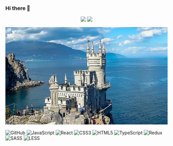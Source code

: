 
### Hi there 👋
<p align='center'>
   <a href="https://github-readme-stats.vercel.app/api?username=romankh3&show_icons=true&count_private=true"><img
           height=150
           src="https://github-readme-stats.vercel.app/api?username=romankh3&show_icons=true&count_private=true"/></a>
   <a href="https://github.com/romankh3/github-readme-stats"><img height=150
                                                                  src="https://github-readme-stats.vercel.app/api/top-langs/?username=romankh3&layout=compact"/></a>
</p>

<!--
**AntonioMikhailov/AntonioMikhailov** is a ✨ _special_ ✨ repository because its `README.md` (this file) appears on your GitHub profile.

Here are some ideas to get you started:

- 🔭 I’m currently working on ...
- 🌱 I’m currently learning ...
- 👯 I’m looking to collaborate on ...
- 🤔 I’m looking for help with ...
- 💬 Ask me about ...
- 📫 How to reach me: ...
- 😄 Pronouns: ...
- ⚡ Fun fact: ...
-->
![Header](https://github.com/AntonioMikhailov/AntonioMikhailov/blob/main/assets/image.jpg)

<!-- Бейджи создаем с https://img.shields.io/badge/<LABEL>-<MESSAGE>-<COLOR> -->
<!-- flutter  - это название типа бейджа -->
<!-- Цвет вместо <COLOR> пишем или код или текстом -->
<!-- Стиль добавили ?style=plastic&logo=appveyor -->
![GitHub](https://img.shields.io/badge/-GitHub-red??style=plastic&logo=GitHub&logoColor=green)
![JavaScript](https://img.shields.io/badge/-JavaScript-yellow??style=plastic&logo=JavaScript&logoColor=white)
![React](https://img.shields.io/badge/-React-red??style=plastic&logo=React&logoColor=white)
![CSS3](https://img.shields.io/badge/-CSS-red??style=plastic&logo=CSS3&logoColor=white)
![HTML5](https://img.shields.io/badge/-HTML5-red??style=plastic&logo=HtmL5&logoColor=white)
![TypeScript](https://img.shields.io/badge/-TypeScript-blue??style=plastic&logo=TypeScript&logoColor=white)
![Redux](https://img.shields.io/badge/-Redux-blue??style=plastic&logo=Redux&logoColor=white)
![SASS](https://img.shields.io/badge/-SASS-blue??style=plastic&logo=SASS&logoColor=white)
![LESS](https://img.shields.io/badge/-LESS-blue??style=plastic&logo=LESS&logoColor=white)
<!--  если надо написать С++ то вместо + пишем C%2b&2b -->
